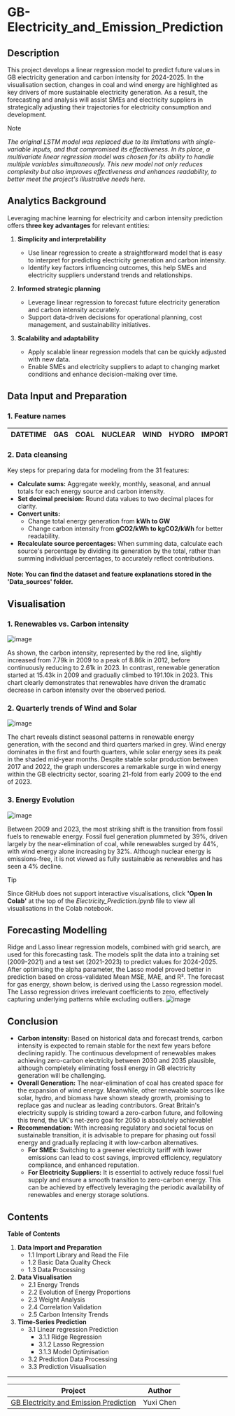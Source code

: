 # GB-Electricity_and_Emission_Prediction

## Description 
This project develops a linear regression model to predict future values in GB electricity generation and carbon intensity for 2024-2025. In the visualisation section, changes in coal and wind energy are highlighted as key drivers of more sustainable electricity generation. As a result, the forecasting and analysis will assist SMEs and electricity suppliers in strategically adjusting their trajectories for electricity consumption and development.

> [!NOTE]
> *The original LSTM model was replaced due to its limitations with single-variable inputs, and that compromised its effectiveness. In its place, a multivariate linear regression model was chosen for its ability to handle multiple variables simultaneously. This new model not only reduces complexity but also improves effectiveness and enhances readability, to better meet the project's illustrative needs here.*

## Analytics Background
Leveraging machine learning for electricity and carbon intensity prediction offers **three key advantages** for relevant entities:

1. **Simplicity and interpretability**
   - Use linear regression to create a straightforward model that is easy to interpret for predicting electricity generation and carbon intensity.
   - Identify key factors influencing outcomes, this help SMEs and electricity suppliers understand trends and relationships.

2. **Informed strategic planning**
   - Leverage linear regression to forecast future electricity generation and carbon intensity accurately.
   - Support data-driven decisions for operational planning, cost management, and sustainability initiatives.

3. **Scalability and adaptability**
   - Apply scalable linear regression models that can be quickly adjusted with new data.
   - Enable SMEs and electricity suppliers to adapt to changing market conditions and enhance decision-making over time.

## Data Input and Preparation

### 1. Feature names
| DATETIME   | GAS  | COAL | NUCLEAR | WIND | HYDRO | IMPORTS | BIOMASS | OTHER | SOLAR | STORAGE | GENERATION | CARBON_INTENSITY | LOW_CARBON | ZERO_CARBON | RENEWABLE | FOSSIL | GAS_perc | COAL_perc | NUCLEAR_perc | WIND_perc | HYDRO_perc | IMPORTS_perc | BIOMASS_perc | OTHER_perc | SOLAR_perc | STORAGE_perc | GENERATION_perc | LOW_CARBON_perc | ZERO_CARBON_perc | RENEWABLE_perc | FOSSIL_perc |
|------------|------|------|---------|------|-------|---------|---------|-------|-------|---------|------------|------------------|------------|-------------|-----------|--------|----------|-----------|--------------|-----------|------------|--------------|-------------|------------|------------|--------------|----------------|-----------------|----------------|---------------|--------------|

### 2. Data cleansing  
Key steps for preparing data for modeling from the 31 features:

- **Calculate sums:** Aggregate weekly, monthly, seasonal, and annual totals for each energy source and carbon intensity.
- **Set decimal precision:** Round data values to two decimal places for clarity.
- **Convert units:**
  - Change total energy generation from **kWh to GW**
  - Change carbon intensity from **gCO2/kWh to kgCO2/kWh** for better readability.
- **Recalculate source percentages:** When summing data, calculate each source's percentage by dividing its generation by the total, rather than summing individual percentages, to accurately reflect contributions.

#### Note: You can find the dataset and feature explanations stored in the 'Data_sources' folder.

## Visualisation

### 1. Renewables vs. Carbon intensity
![image](https://github.com/user-attachments/assets/232796e3-7a3f-4f87-89fa-25c55aeceddb)

As shown, the carbon intensity, represented by the red line, slightly increased from 7.79k in 2009 to a peak of 8.86k in 2012, before continuously reducing to 2.61k in 2023. In contrast, renewable generation started at 15.43k in 2009 and gradually climbed to 191.10k in 2023. This chart clearly demonstrates that renewables have driven the dramatic decrease in carbon intensity over the observed period.

### 2. Quarterly trends of Wind and Solar
![image](https://github.com/user-attachments/assets/a9ebb1e6-084b-4676-965a-9faeeaf4b35f)

The chart reveals distinct seasonal patterns in renewable energy generation, with the second and third quarters marked in grey. Wind energy dominates in the first and fourth quarters, while solar energy sees its peak in the shaded mid-year months. Despite stable solar production between 2017 and 2022, the graph underscores a remarkable surge in wind energy within the GB electricity sector, soaring 21-fold from early 2009 to the end of 2023.

### 3. Energy Evolution
![image](https://github.com/user-attachments/assets/f9f0824c-26ad-4574-9c71-e67a9d5b10d5)

Between 2009 and 2023, the most striking shift is the transition from fossil fuels to renewable energy. Fossil fuel generation plummeted by 39%, driven largely by the near-elimination of coal, while renewables surged by 44%, with wind energy alone increasing by 32%. Although nuclear energy is emissions-free, it is not viewed as fully sustainable as renewables and has seen a 4% decline.

> [!TIP]
> Since GitHub does not support interactive visualisations, click **'Open In Colab'** at the top of the *Electricity_Prediction.ipynb* file to view all visualisations in the Colab notebook.

## Forecasting Modelling

Ridge and Lasso linear regression models, combined with grid search, are used for this forecasting task. The models split the data into a training set (2009-2021) and a test set (2021-2023) to predict values for 2024-2025. After optimising the alpha parameter, the Lasso model proved better in prediction based on cross-validated Mean MSE, MAE, and R². The forecast for gas energy, shown below, is derived using the Lasso regression model. The Lasso regression drives irrelevant coefficients to zero, effectively capturing underlying patterns while excluding outliers.
![image](https://github.com/user-attachments/assets/a3078a06-45b2-4f4f-945d-e1d7da2b86db)

## Conclusion
- **Carbon intensity:** Based on historical data and forecast trends, carbon intensity is expected to remain stable for the next few years before declining rapidly. The continuous development of renewables makes achieving zero-carbon electricity between 2030 and 2035 plausible, although completely eliminating fossil energy in GB electricity generation will be challenging.
- **Overall Generation:** The near-elimination of coal has created space for the expansion of wind energy. Meanwhile, other renewable sources like solar, hydro, and biomass have shown steady growth, promising to replace gas and nuclear as leading contributors. Great Britain's electricity supply is striding toward a zero-carbon future, and following this trend, the UK's net-zero goal for 2050 is absolutely achievable!
- **Recommendation:** With increasing regulatory and societal focus on sustainable transition, it is advisable to prepare for phasing out fossil energy and gradually replacing it with low-carbon alternatives.
   - **For SMEs:** Switching to a greener electricity tariff with lower emissions can lead to cost savings, improved efficiency, regulatory compliance, and enhanced reputation.
   - **For Electricity Suppliers:** It is essential to actively reduce fossil fuel supply and ensure a smooth transition to zero-carbon energy. This can be achieved by effectively leveraging the periodic availability of renewables and energy storage solutions.
 
## Contents

**Table of Contents**

1. **Data Import and Preparation**
   - 1.1 Import Library and Read the File
   - 1.2 Basic Data Quality Check
   - 1.3 Data Processing
3. **Data Visualisation**
   - 2.1 Energy Trends
   - 2.2 Evolution of Energy Proportions
   - 2.3 Weight Analysis
   - 2.4 Correlation Validation
   - 2.5 Carbon Intensity Trends
3. **Time-Series Prediction**
   - 3.1 Linear regression Prediction
      - 3.1.1 Ridge Regression
      - 3.1.2 Lasso Regression
      - 3.1.3 Model Optimisation
   - 3.2 Prediction Data Processing
   - 3.3 Prediction Visualisation
  
---

| Project                                                                                                                                          | Author    |
|--------------------------------------------------------------------------------------------------------------------------------------------------|-----------|
| [GB Electricity and Emission Prediction](https://github.com/Yuxi-Cn/GB-Electricity_and_Emission_Prediction/blob/main/Electricity_Prediction.ipynb) | Yuxi Chen |

